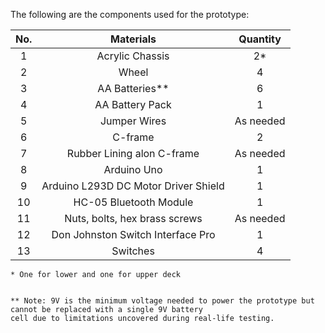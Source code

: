 The following are the components used for the prototype:

|  No.  |              Materials               | Quantity  |
| :---: | :----------------------------------: | :-------: |
|   1   |           Acrylic Chassis            |    2*     |
|   2   |                Wheel                 |     4     |
|   3   |            AA Batteries**            |     6     |
|   4   |           AA Battery Pack            |     1     |
|   5   |             Jumper Wires             | As needed |
|   6   |               C-frame                |     2     |
|   7   |      Rubber Lining alon C-frame      | As needed |
|   8   |             Arduino Uno              |     1     |
|   9   | Arduino L293D DC Motor Driver Shield |     1     |
|  10   |        HC-05 Bluetooth Module        |     1     |
|  11   |    Nuts, bolts, hex brass screws     | As needed |
|  12   |  Don Johnston Switch Interface Pro   |     1     |
|  13   |               Switches               |     4     |

```
* One for lower and one for upper deck 


** Note: 9V is the minimum voltage needed to power the prototype but cannot be replaced with a single 9V battery 
cell due to limitations uncovered during real-life testing.
```